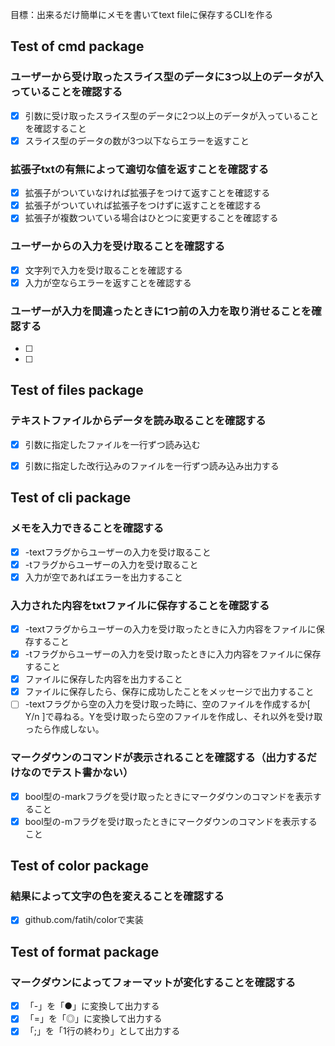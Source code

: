目標：出来るだけ簡単にメモを書いてtext fileに保存するCLIを作る


## Test of cmd package

### ユーザーから受け取ったスライス型のデータに3つ以上のデータが入っていることを確認する
- [x] 引数に受け取ったスライス型のデータに2つ以上のデータが入っていることを確認すること
- [x] スライス型のデータの数が3つ以下ならエラーを返すこと

### 拡張子txtの有無によって適切な値を返すことを確認する
- [x] 拡張子がついていなければ拡張子をつけて返すことを確認する
- [x] 拡張子がついていれば拡張子をつけずに返すことを確認する
- [x] 拡張子が複数ついている場合はひとつに変更することを確認する

### ユーザーからの入力を受け取ることを確認する
- [x] 文字列で入力を受け取ることを確認する
- [x] 入力が空ならエラーを返すことを確認する

### ユーザーが入力を間違ったときに1つ前の入力を取り消せることを確認する
- [ ] 
- [ ] 

## Test of files package

### テキストファイルからデータを読み取ることを確認する
- [x] 引数に指定したファイルを一行ずつ読み込む
- [x] 引数に指定した改行込みのファイルを一行ずつ読み込み出力する


## Test of cli package

### メモを入力できることを確認する
- [x] -textフラグからユーザーの入力を受け取ること
- [x] -tフラグからユーザーの入力を受け取ること
- [x] 入力が空であればエラーを出力すること

### 入力された内容をtxtファイルに保存することを確認する
- [x] -textフラグからユーザーの入力を受け取ったときに入力内容をファイルに保存すること
- [x] -tフラグからユーザーの入力を受け取ったときに入力内容をファイルに保存すること
- [x] ファイルに保存した内容を出力すること
- [x] ファイルに保存したら、保存に成功したことをメッセージで出力すること
- [ ] -textフラグから空の入力を受け取った時に、空のファイルを作成するか[ Y/n ]で尋ねる。Yを受け取ったら空のファイルを作成し、それ以外を受け取ったら作成しない。

### マークダウンのコマンドが表示されることを確認する（出力するだけなのでテスト書かない）
- [x] bool型の-markフラグを受け取ったときにマークダウンのコマンドを表示すること
- [x] bool型の-mフラグを受け取ったときにマークダウンのコマンドを表示すること

## Test of color package

### 結果によって文字の色を変えることを確認する
- [x] github.com/fatih/colorで実装


## Test of format package

### マークダウンによってフォーマットが変化することを確認する
- [x] 「-」を「●」に変換して出力する
- [x] 「=」を「◎」に変換して出力する
- [x] 「;」を「1行の終わり」として出力する